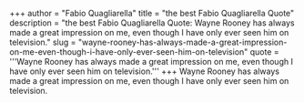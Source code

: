 +++
author = "Fabio Quagliarella"
title = "the best Fabio Quagliarella Quote"
description = "the best Fabio Quagliarella Quote: Wayne Rooney has always made a great impression on me, even though I have only ever seen him on television."
slug = "wayne-rooney-has-always-made-a-great-impression-on-me-even-though-i-have-only-ever-seen-him-on-television"
quote = '''Wayne Rooney has always made a great impression on me, even though I have only ever seen him on television.'''
+++
Wayne Rooney has always made a great impression on me, even though I have only ever seen him on television.

